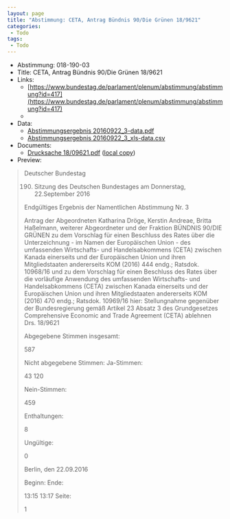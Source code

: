 ```yaml
---
layout: page
title: "Abstimmung: CETA, Antrag Bündnis 90/Die Grünen 18/9621"
categories:
 - Todo
tags:
 - Todo
---
```


* Abstimmung: 018-190-03
* Title: CETA, Antrag Bündnis 90/Die Grünen 18/9621
* Links: 
    * [https://www.bundestag.de/parlament/plenum/abstimmung/abstimmung?id=417](https://www.bundestag.de/parlament/plenum/abstimmung/abstimmung?id=417)
    * 
* Data: 
    * [Abstimmungsergebnis 20160922_3-data.pdf](/res/abstimmungsliste/20160922_3-data.pdf)
    * [Abstimmungsergebnis 20160922_3_xls-data.csv](/res/abstimmungsliste/analyses/20160922_3_xls-data.csv)
* Documents: 
    * [Drucksache 18/09621.pdf](http://dip21.bundestag.de/dip21/btd/18/096/1809621.pdf) ([local copy](/res/abstimmungsdaten/018-190-03/1809621.pdf))
* Preview: 
> Deutscher Bundestag
> 
> 190. Sitzung des Deutschen Bundestages
> am Donnerstag, 22.September 2016
> 
> Endgültiges Ergebnis der Namentlichen Abstimmung Nr. 3
> 
> Antrag der Abgeordneten Katharina Dröge, Kerstin Andreae, Britta Haßelmann, weiterer
> Abgeordneter und der Fraktion BÜNDNIS 90/DIE GRÜNEN
> zu dem Vorschlag für einen Beschluss des Rates über die Unterzeichnung - im Namen der
> Europäischen Union - des umfassenden Wirtschafts- und Handelsabkommens (CETA)
> zwischen Kanada einerseits und der Europäischen Union und ihren Mitgliedstaaten
> andererseits
> KOM (2016) 444 endg.; Ratsdok. 10968/16
> und
> zu dem Vorschlag für einen Beschluss des Rates über die vorläufige Anwendung des
> umfassenden Wirtschafts- und Handelsabkommens (CETA) zwischen Kanada einerseits
> und der Europäischen Union und ihren Mitgliedstaaten andererseits
> KOM (2016) 470 endg.; Ratsdok. 10969/16
> hier: Stellungnahme gegenüber der Bundesregierung gemäß Artikel 23 Absatz 3 des
> Grundgesetzes
> Comprehensive Economic and Trade Agreement (CETA) ablehnen
> Drs. 18/9621
> 
> Abgegebene Stimmen insgesamt:
> 
> 587
> 
> Nicht abgegebene Stimmen:
> Ja-Stimmen:
> 
> 43
> 120
> 
> Nein-Stimmen:
> 
> 459
> 
> Enthaltungen:
> 
> 8
> 
> Ungültige:
> 
> 0
> 
> Berlin, den 22.09.2016
> 
> Beginn:
> Ende:
> 
> 13:15
> 13:17
> Seite:
> 
> 1
> 
> 
